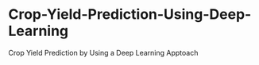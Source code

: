 # Crop-Yield-Prediction-Using-Deep-Learning
Crop Yield Prediction by Using a Deep Learning Apptoach

